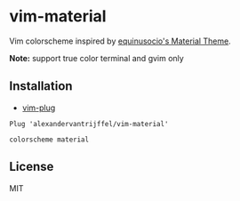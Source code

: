 # vim-material

Vim colorscheme inspired by [equinusocio's Material Theme](https://github.com/equinusocio/material-theme).

**Note:** support true color terminal and gvim only

## Installation

- [vim-plug](https://github.com/junegunn/vim-plug)

```vim
Plug 'alexandervantrijffel/vim-material'

colorscheme material
```

## License

MIT
